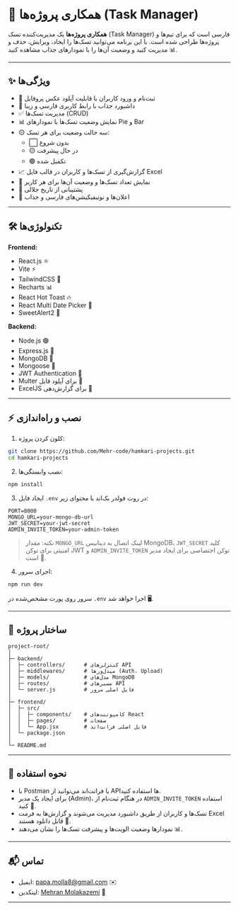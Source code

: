 # 🚀 همکاری پروژه‌ها (Task Manager)

**همکاری پروژه‌ها** یک مدیریت‌کننده تسک (Task Manager) فارسی است که برای تیم‌ها و پروژه‌ها طراحی شده است. با این برنامه می‌توانید تسک‌ها را ایجاد، ویرایش، حذف و مدیریت کنید و وضعیت آن‌ها را با نمودارهای جذاب مشاهده کنید 📊.

---

## ✨ ویژگی‌ها

- 📝 ثبت‌نام و ورود کاربران با قابلیت آپلود عکس پروفایل  
- 🎨 داشبورد جذاب با رابط کاربری فارسی و زیبا  
- ✅ مدیریت تسک‌ها (CRUD)  
- 📊 نمایش وضعیت تسک‌ها با نمودارهای Pie و Bar  
- 🟡 سه حالت وضعیت برای هر تسک:  
  - ⬜ بدون شروع  
  - 🟡 در حال پیشرفت  
  - 🟢 تکمیل شده  
- 📈 گزارش‌گیری از تسک‌ها و کاربران در قالب فایل Excel  
- 👥 نمایش تعداد تسک‌ها و وضعیت آن‌ها برای هر کاربر  
- 📅 پشتیبانی از تاریخ جلالی  
- 🔔 اعلان‌ها و نوتیفیکیشن‌های فارسی و جذاب

---

## 🛠 تکنولوژی‌ها

**Frontend:**  
- React.js ⚛️  
- Vite ⚡  
- TailwindCSS 🎨  
- Recharts 📊  
- React Hot Toast 🔥  
- React Multi Date Picker 📅  
- SweetAlert2 🍬  

**Backend:**  
- Node.js 🟢  
- Express.js 🚂  
- MongoDB 🍃  
- Mongoose 🐍  
- JWT Authentication 🔑  
- Multer برای آپلود فایل 📁  
- ExcelJS برای گزارش‌دهی 📄

---

## ⚡ نصب و راه‌اندازی

1. کلون کردن پروژه:
```bash
git clone https://github.com/Mehr-code/hamkari-projects.git
cd hamkari-projects
```

2. نصب وابستگی‌ها:

```bash
npm install
```

3. ایجاد فایل `.env` در روت فولدر بک‌اند با محتوای زیر:

```env
PORT=8000
MONGO_URL=your-mongo-db-url
JWT_SECRET=your-jwt-secret
ADMIN_INVITE_TOKEN=your-admin-token
```

> نکته: مقدار `MONGO_URL` لینک اتصال به دیتابیس MongoDB، `JWT_SECRET` کلید امنیتی برای توکن JWT و `ADMIN_INVITE_TOKEN` توکن اختصاصی برای ایجاد مدیر است 🔑.

4. اجرای سرور:

```bash
npm run dev
```

سرور روی پورت مشخص‌شده در `.env` اجرا خواهد شد 🖥️.

---

## 📂 ساختار پروژه

```
project-root/
│
├─ backend/
│  ├─ controllers/      # کنترلرهای API
│  ├─ middlewares/      # میدل‌ورها (Auth، Upload)
│  ├─ models/           # مدل‌های MongoDB
│  ├─ routes/           # مسیرهای API
│  └─ server.js         # فایل اصلی سرور
│
├─ frontend/
│  ├─ src/
│  │  ├─ components/    # کامپوننت‌های React
│  │  ├─ pages/         # صفحات
│  │  └─ App.jsx        # فایل اصلی فرانت‌اند
│  └─ package.json
│
└─ README.md
```

---

## 🧩 نحوه استفاده

- با Postman یا فرانت‌اند می‌توانید از APIها استفاده کنید.  
- برای ایجاد یک مدیر (Admin)، در هنگام ثبت‌نام از `ADMIN_INVITE_TOKEN` استفاده کنید 🔑.  
- تسک‌ها و کاربران از طریق داشبورد مدیریت می‌شوند و گزارش‌ها به فرمت Excel قابل دانلود هستند 📄.  
- نمودارها وضعیت الویت‌ها و پیشرفت تسک‌ها را نشان می‌دهند 📊.

---

## 📬 تماس

- ایمیل: [papa.molla8@gmail.com](mailto:papa.molla8@gmail.com) ✉️  
- لینکدین: [Mehran Molakazemi](https://www.linkedin.com/in/mehran-molakazemi/) 💼

---
```
